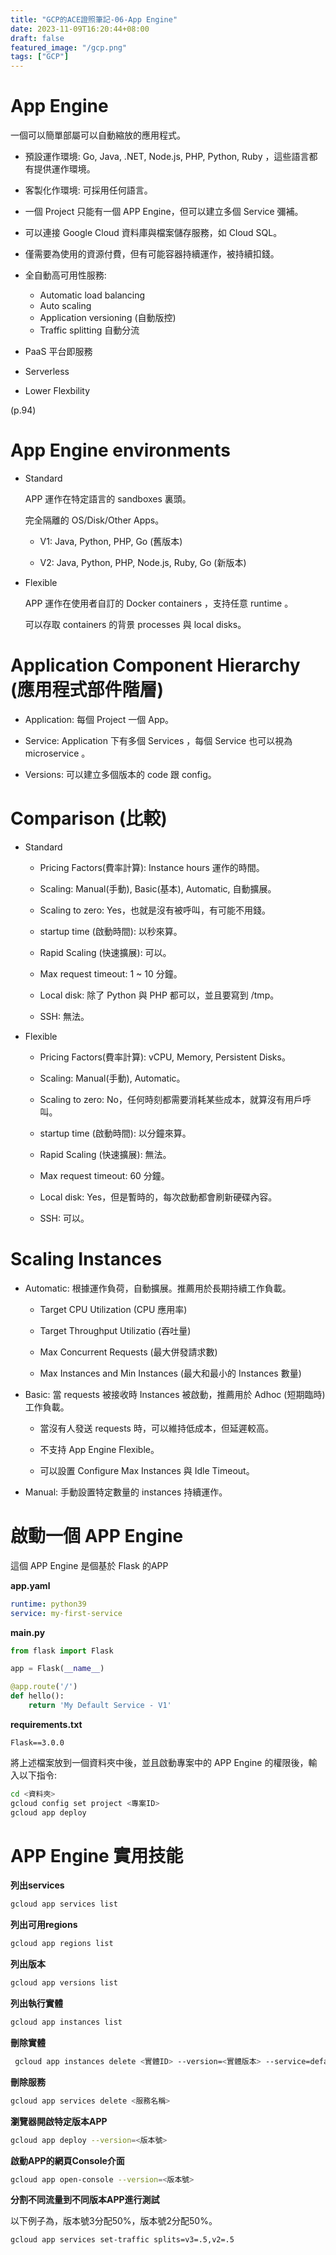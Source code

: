 ```yaml
---
title: "GCP的ACE證照筆記-06-App Engine"
date: 2023-11-09T16:20:44+08:00
draft: false
featured_image: "/gcp.png"
tags: ["GCP"]
---
```


# App Engine

一個可以簡單部屬可以自動縮放的應用程式。

* 預設運作環境: Go, Java, .NET, Node.js, PHP, Python, Ruby ，這些語言都有提供運作環境。

* 客製化作環境: 可採用任何語言。

* 一個 Project 只能有一個 APP Engine，但可以建立多個 Service 彌補。

* 可以連接 Google Cloud 資料庫與檔案儲存服務，如 Cloud SQL。

* 僅需要為使用的資源付費，但有可能容器持續運作，被持續扣錢。

* 全自動高可用性服務:
    * Automatic load balancing
    * Auto scaling
    * Application versioning (自動版控)
    * Traffic splitting 自動分流

* PaaS 平台即服務

* Serverless

* Lower Flexbility

(p.94)

# App Engine environments

* Standard

    APP 運作在特定語言的 sandboxes 裏頭。

    完全隔離的 OS/Disk/Other Apps。

    * V1: Java, Python, PHP, Go (舊版本)

    * V2: Java, Python, PHP, Node.js, Ruby, Go (新版本)

* Flexible

    APP 運作在使用者自訂的 Docker containers ，支持任意 runtime 。

    可以存取 containers 的背景 processes 與 local disks。

# Application Component Hierarchy (應用程式部件階層)

* Application: 每個 Project 一個 App。

* Service: Application 下有多個 Services ，每個 Service 也可以視為 microservice 。

* Versions: 可以建立多個版本的 code 跟 config。

# Comparison (比較)

* Standard

    * Pricing Factors(費率計算): Instance hours 運作的時間。

    * Scaling: Manual(手動), Basic(基本), Automatic, 自動擴展。

    * Scaling to zero: Yes，也就是沒有被呼叫，有可能不用錢。

    * startup time (啟動時間): 以秒來算。

    * Rapid Scaling (快速擴展): 可以。

    * Max request timeout: 1 ~ 10 分鐘。

    * Local disk: 除了 Python 與 PHP 都可以，並且要寫到 /tmp。

    * SSH: 無法。

* Flexible

    * Pricing Factors(費率計算): vCPU, Memory, Persistent Disks。

    * Scaling: Manual(手動), Automatic。

    * Scaling to zero: No，任何時刻都需要消耗某些成本，就算沒有用戶呼叫。

    * startup time (啟動時間): 以分鐘來算。

    * Rapid Scaling (快速擴展): 無法。

    * Max request timeout: 60 分鐘。

    * Local disk: Yes，但是暫時的，每次啟動都會刷新硬碟內容。

    * SSH: 可以。

# Scaling Instances

* Automatic: 根據運作負荷，自動擴展。推薦用於長期持續工作負載。

    * Target CPU Utilization (CPU 應用率)

    * Target Throughput Utilizatio (吞吐量)

    * Max Concurrent Requests (最大併發請求數)

    * Max Instances and Min Instances (最大和最小的 Instances 數量)

* Basic: 當 requests 被接收時 Instances 被啟動，推薦用於 Adhoc (短期臨時) 工作負載。

    * 當沒有人發送 requests 時，可以維持低成本，但延遲較高。

    * 不支持 App Engine Flexible。

    * 可以設置 Configure Max Instances 與 Idle Timeout。

* Manual: 手動設置特定數量的 instances 持續運作。

# 啟動一個 APP Engine

這個 APP Engine 是個基於 Flask 的APP

**app.yaml**
```yaml
runtime: python39
service: my-first-service
```

**main.py**
```python
from flask import Flask

app = Flask(__name__)

@app.route('/')
def hello():
    return 'My Default Service - V1'
```

**requirements.txt**
```
Flask==3.0.0
```

將上述檔案放到一個資料夾中後，並且啟動專案中的 APP Engine 的權限後，輸入以下指令:

```bash
cd <資料夾>
gcloud config set project <專案ID>
gcloud app deploy
```

#  APP Engine 實用技能

**列出services**
```bash
gcloud app services list
```

**列出可用regions**
```bash
gcloud app regions list
```

**列出版本**
```bash
gcloud app versions list
```

**列出執行實體**
```bash
gcloud app instances list
```

**刪除實體**
```bash
 gcloud app instances delete <實體ID> --version=<實體版本> --service=default
```

**刪除服務**
```bash
gcloud app services delete <服務名稱>
```

**瀏覽器開啟特定版本APP**
```bash
gcloud app deploy --version=<版本號>
```

**啟動APP的網頁Console介面**
```bash
gcloud app open-console --version=<版本號>
```

**分割不同流量到不同版本APP進行測試**

以下例子為，版本號3分配50%，版本號2分配50%。

```bash
gcloud app services set-traffic splits=v3=.5,v2=.5
```